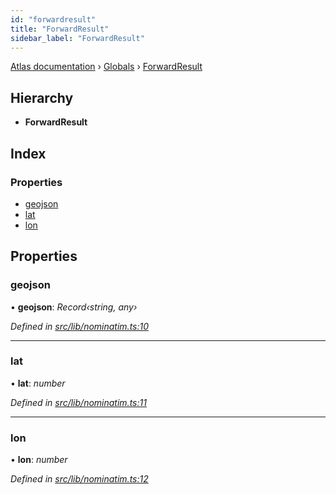 ```yaml
---
id: "forwardresult"
title: "ForwardResult"
sidebar_label: "ForwardResult"
---
```


[Atlas documentation](../index.md) › [Globals](../globals.md) › [ForwardResult](forwardresult.md)

## Hierarchy

* **ForwardResult**

## Index

### Properties

* [geojson](forwardresult.md#geojson)
* [lat](forwardresult.md#lat)
* [lon](forwardresult.md#lon)

## Properties

###  geojson

• **geojson**: *Record‹string, any›*

*Defined in [src/lib/nominatim.ts:10](https://github.com/chronark/atlas/blob/4bbedb2/src/lib/nominatim.ts#L10)*

___

###  lat

• **lat**: *number*

*Defined in [src/lib/nominatim.ts:11](https://github.com/chronark/atlas/blob/4bbedb2/src/lib/nominatim.ts#L11)*

___

###  lon

• **lon**: *number*

*Defined in [src/lib/nominatim.ts:12](https://github.com/chronark/atlas/blob/4bbedb2/src/lib/nominatim.ts#L12)*
